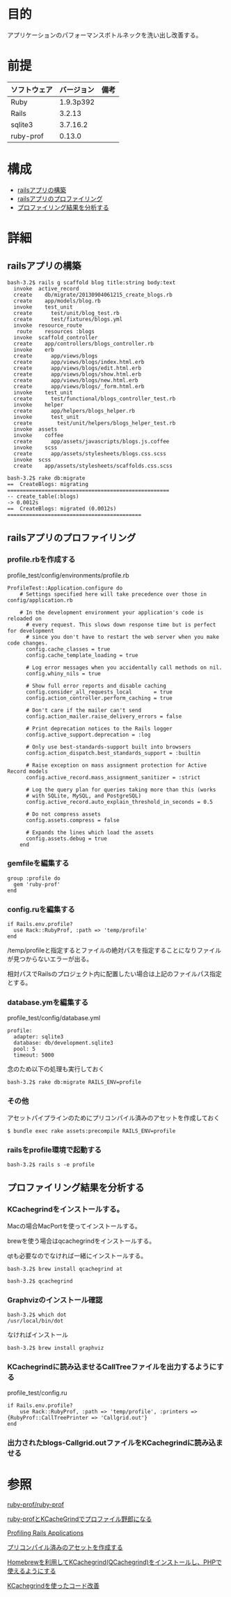 # 目的
アプリケーションのパフォーマンスボトルネックを洗い出し改善する。

# 前提
| ソフトウェア     | バージョン    | 備考        |
|:---------------|:-------------|:------------|
| Ruby           |1.9.3p392     |       |
| Rails          |3.2.13        |       |
| sqlite3        |3.7.16.2      |       |
| ruby-prof      |0.13.0        |       |

# 構成
* [railsアプリの構築](#section1)
* [railsアプリのプロファイリング](#section2)
* [プロファイリング結果を分析する](#section3)

# 詳細
## <a name="section1">railsアプリの構築

    bash-3.2$ rails g scaffold blog title:string body:text
      invoke  active_record
      create    db/migrate/20130904061215_create_blogs.rb
      create    app/models/blog.rb
      invoke    test_unit
      create      test/unit/blog_test.rb
      create      test/fixtures/blogs.yml
      invoke  resource_route
       route    resources :blogs
      invoke  scaffold_controller
      create    app/controllers/blogs_controller.rb
      invoke    erb
      create      app/views/blogs
      create      app/views/blogs/index.html.erb
      create      app/views/blogs/edit.html.erb
      create      app/views/blogs/show.html.erb
      create      app/views/blogs/new.html.erb
      create      app/views/blogs/_form.html.erb
      invoke    test_unit
      create      test/functional/blogs_controller_test.rb
      invoke    helper
      create      app/helpers/blogs_helper.rb
      invoke      test_unit
      create        test/unit/helpers/blogs_helper_test.rb
      invoke  assets
      invoke    coffee
      create      app/assets/javascripts/blogs.js.coffee
      invoke    scss
      create      app/assets/stylesheets/blogs.css.scss
      invoke  scss
      create    app/assets/stylesheets/scaffolds.css.scss

    bash-3.2$ rake db:migrate
    ==  CreateBlogs: migrating ====================================================
    -- create_table(:blogs)
    -> 0.0012s
    ==  CreateBlogs: migrated (0.0012s) ===========================================

## <a name="section2">railsアプリのプロファイリング

### profile.rbを作成する
profile_test/config/environments/profile.rb


    ProfileTest::Application.configure do
        # Settings specified here will take precedence over those in config/application.rb

        # In the development environment your application's code is reloaded on
          # every request. This slows down response time but is perfect for development
          # since you don't have to restart the web server when you make code changes.
          config.cache_classes = true
          config.cache_template_loading = true

          # Log error messages when you accidentally call methods on nil.
          config.whiny_nils = true

          # Show full error reports and disable caching
          config.consider_all_requests_local       = true
          config.action_controller.perform_caching = true

          # Don't care if the mailer can't send
          config.action_mailer.raise_delivery_errors = false

          # Print deprecation notices to the Rails logger
          config.active_support.deprecation = :log

          # Only use best-standards-support built into browsers
          config.action_dispatch.best_standards_support = :builtin

          # Raise exception on mass assignment protection for Active Record models
          config.active_record.mass_assignment_sanitizer = :strict

          # Log the query plan for queries taking more than this (works
          # with SQLite, MySQL, and PostgreSQL)
          config.active_record.auto_explain_threshold_in_seconds = 0.5

          # Do not compress assets
          config.assets.compress = false

          # Expands the lines which load the assets
          config.assets.debug = true
        end

### gemfileを編集する

    group :profile do
      gem 'ruby-prof'
    end

### config.ruを編集する

    if Rails.env.profile?
      use Rack::RubyProf, :path => 'temp/profile'
    end

/temp/profileと指定するとファイルの絶対パスを指定することになりファイルが見つからないエラーが出る。

相対パスでRailsのプロジェクト内に配置したい場合は上記のファイルパス指定とする。

### database.ymを編集する
profile_test/config/database.yml

    profile:
      adapter: sqlite3
      database: db/development.sqlite3
      pool: 5
      timeout: 5000

念のため以下の処理も実行しておく

    bash-3.2$ rake db:migrate RAILS_ENV=profile

### その他
アセットパイプラインのためにプリコンパイル済みのアセットを作成しておく

    $ bundle exec rake assets:precompile RAILS_ENV=profile

### railsをprofile環境で起動する

    bash-3.2$ rails s -e profile

## <a name="section3">プロファイリング結果を分析する

### KCachegrindをインストールする。
Macの場合MacPortを使ってインストールする。

brewを使う場合はqcachegrindをインストールする。

qtも必要なのでなければ一緒にインストールする。

    bash-3.2$ brew install qcachegrind at

    bash-3.2$ qcachegrind

### Graphvizのインストール確認

    bash-3.2$ which dot
    /usr/local/bin/dot

なければインストール

    bash-3.2$ brew install graphviz

### KCachegrindに読み込ませるCallTreeファイルを出力するようにする
profile_test/config.ru

    if Rails.env.profile?
        use Rack::RubyProf, :path => 'temp/profile', :printers => {RubyProf::CallTreePrinter => 'Callgrid.out'}
    end

### 出力されたblogs-Callgrid.outファイルをKCachegrindに読み込ませる

# 参照
[ruby-prof/ruby-prof](https://github.com/ruby-prof/ruby-prof)

[ruby-profとKCacheGrindでプロファイル野郎になる](http://blog.mirakui.com/entry/20100919/rubyprof)

[Profiling Rails Applications](http://dpaluy.github.io/blog/2013/04/09/profiling-rails-applications/#ruby-prof)

[プリコンパイル済みのアセットを作成する](http://d.hatena.ne.jp/tetsuyai/20110920/1316504421)

[Homebrewを利用してKCachegrind(QCachegrind)をインストールし、PHPで使えるようにする](http://d.hatena.ne.jp/shigemk2/20120323/1332433728)

[KCachegrindを使ったコード改善](http://99blues.dyndns.org/blog/2010/07/kcachegrind/)
